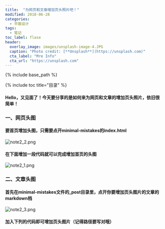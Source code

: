 ```yaml
---
title:  "为网页和文章增加页头照片吧！"
modified: 2018-06-28 
categories: 
  - 平面设计
tags:
  - 笔记
toc_label: flase
header:
  overlay_image: images/unsplash-image-4.JPG
  caption: "Photo credit: [**Unsplash**](https://unsplash.com)"
  cta_label: "Mre Info"
  cta_url: "https://unsplash.com"
---
```


{% include base_path %}

{% include toc title="目录" %}

#### Hello，又见面了！今天要分享的是如何来为网页和文章的增加页头照片，依旧很简单！
### 一、网页头图
#### 要首页增加头图，只需要点开minimal-mistakes的index.html
![note2_2.png](https://s20.postimg.cc/ndrq11jpp/note2_2.png)
#### 在下面增加一段代码就可以完成增加首页的头图
![note2_1.png](https://s20.postimg.cc/e5zhkdmy5/note2_1.png)
### 二、文章头图
#### 首先在minimal-mistakes文件的_post目录里，点开你要增加页头图片的文章的markdown档
![note2_3.png](https://s20.postimg.cc/tepeyc3tp/note2_3.png)
#### 加入下列的代码即可增加页头图片（记得路径要写对哦）
